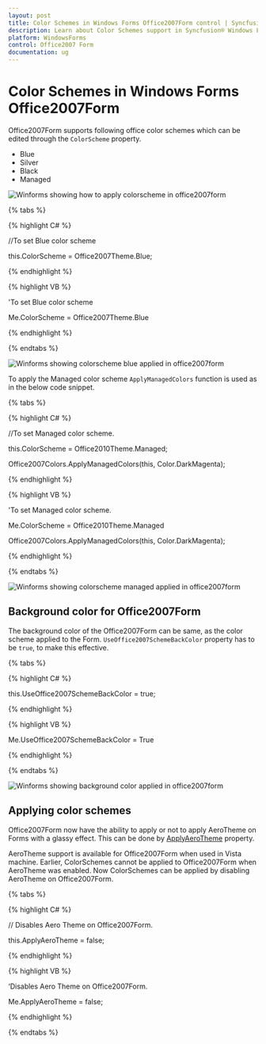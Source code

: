 ```yaml
---
layout: post
title: Color Schemes in Windows Forms Office2007Form control | Syncfusion
description: Learn about Color Schemes support in Syncfusion® Windows Forms Office2007Form control and more details.
platform: WindowsForms
control: Office2007 Form
documentation: ug
---
```


# Color Schemes in Windows Forms Office2007Form

Office2007Form supports following office color schemes which can be edited through the `ColorScheme` property.

* Blue
* Silver
* Black
* Managed


![Winforms showing how to apply colorscheme in office2007form](Color-Schemes_images/Color-Schemes_img1.png)

{% tabs %}

{% highlight C# %}

//To set Blue color scheme

this.ColorScheme = Office2007Theme.Blue;

{% endhighlight %}

{% highlight VB %}

'To set Blue color scheme

Me.ColorScheme = Office2007Theme.Blue

{% endhighlight %}

{% endtabs %}

![Winforms showing colorscheme blue applied in office2007form](Color-Schemes_images/Color-Schemes_img2.png)

To apply the Managed color scheme `ApplyManagedColors` function is used as in the below code snippet.

{% tabs %}

{% highlight C# %}

//To set Managed color scheme.

this.ColorScheme = Office2010Theme.Managed;

Office2007Colors.ApplyManagedColors(this, Color.DarkMagenta);

{% endhighlight %}

{% highlight VB %}

'To set Managed color scheme.

Me.ColorScheme = Office2010Theme.Managed

Office2007Colors.ApplyManagedColors(this, Color.DarkMagenta);

{% endhighlight %}

{% endtabs %}

![Winforms showing colorscheme managed applied in office2007form](Color-Schemes_images/Managed.png)


## Background color for Office2007Form

The background color of the Office2007Form can be same, as the color scheme applied to the Form. `UseOffice2007SchemeBackColor` property has to be `true`, to make this effective.

{% tabs %}

{% highlight C# %}

this.UseOffice2007SchemeBackColor = true;

{% endhighlight %}

{% highlight VB %}

Me.UseOffice2007SchemeBackColor = True

{% endhighlight %}

{% endtabs %}

![Winforms showing background color applied in office2007form](Color-Schemes_images/Color-Schemes_img3.png)

## Applying color schemes

Office2007Form now have the ability to apply or not to apply AeroTheme on Forms with a glassy effect. This can be done by [ApplyAeroTheme](https://help.syncfusion.com/cr/windowsforms/Syncfusion.Windows.Forms.Office2007Form.html#Syncfusion_Windows_Forms_Office2007Form_ApplyAeroTheme) property.

AeroTheme support is available for Office2007Form when used in Vista machine. Earlier, ColorSchemes cannot be applied to Office2007Form when AeroTheme was enabled. Now ColorSchemes can be applied by disabling AeroTheme on Office2007Form.

{% tabs %}

{% highlight C# %}

// Disables Aero Theme on Office2007Form.

this.ApplyAeroTheme = false;

{% endhighlight %}

{% highlight VB %}

‘Disables Aero Theme on Office2007Form.

Me.ApplyAeroTheme = false;

{% endhighlight %}

{% endtabs %}

